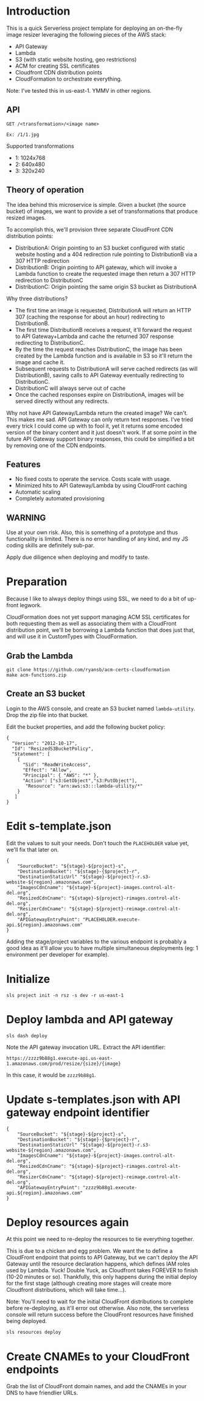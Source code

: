 # Introduction

This is a quick Serverless project template for deploying an on-the-fly image resizer leveraging the following pieces of the AWS stack:

* API Gateway
* Lambda
* S3 (with static website hosting, geo restrictions)
* ACM for creating SSL certificates
* Cloudfront CDN distribution points
* CloudFormation to orchestrate everything.

Note: I've tested this in us-east-1. YMMV in other regions.

## API

```
GET /<transformation>/<image name>

Ex: /1/1.jpg
```

Supported transformations

* 1: 1024x768
* 2: 640x480
* 3: 320x240


## Theory of operation

The idea behind this microservice is simple. Given a bucket (the source bucket) of images, we want to provide a set of transformations that produce resized images.

To accomplish this, we'll provision three separate CloudFront CDN distribution points:

* DistributionA: Origin pointing to an S3 bucket configured with static website hosting and a 404 redirection rule pointing to DistributionB via a 307 HTTP redirection
* DistributionB: Origin pointing to API gateway, which will invoke a Lambda function to create the requested image then return a 307 HTTP redirection to DistributionC
* DistributionC: Origin pointing the same origin S3 bucket as DistributionA

Why three distributions?

* The first time an image is requested, DistributionA will return an HTTP 307 (caching the response for about an hour) redirecting to DistributionB.
* The first time DistributionB receives a request, it'll forward the request to API Gateway+Lambda and cache the returned 307 response redirecting to DistributionC.
* By the time the request reaches DistributionC, the image has been created by the Lambda function and is available in S3 so it'll return the image and cache it.
* Subsequent requests to DistributionA will serve cached redirects (as will DistributionB), saving calls to API Gateway eventually redirecting to DistributionC.
* DistributionC will always serve out of cache
* Once the cached responses expire on DistributionA, images will be served directly without any redirects.

Why not have API Gateway/Lambda return the created image? We can't. This makes me sad. API Gateway can only return text responses. I've tried every trick I could come up with to fool it, yet it returns some encoded version of the binary content and it just doesn't work. If at some point in the future API Gateway support binary responses, this could be simplified a bit by removing one of the CDN endpoints.

## Features

* No fixed costs to operate the service. Costs scale with usage.
* Minimized hits to API Gateway/Lambda by using CloudFront caching
* Automatic scaling
* Completely automated provisioning

## WARNING

Use at your own risk. Also, this is something of a prototype and thus functionality is limited. There is no error handling of any kind, and my JS coding skills are definitely sub-par.

Apply due diligence when deploying and modify to taste.

# Preparation

Because I like to always deploy things using SSL, we need to do a bit of up-front legwork.

CloudFormation does not yet support managing ACM SSL certificates for both requesting them as well as associating them with a CloudFront distribution point, we'll be borrowing a Lambda function that does just that, and will use it in CustomTypes with CloudFormation.

## Grab the Lambda

```
git clone https://github.com/ryansb/acm-certs-cloudformation
make acm-functions.zip
```

## Create an S3 bucket

Login to the AWS console, and create an S3 bucket named `lambda-utility`. Drop the zip file into that bucket.

Edit the bucket properties, and add the following bucket policy:

```
{
  "Version": "2012-10-17",
  "Id": "ResizedS3BucketPolicy",
  "Statement": [
    {
      "Sid": "ReadWriteAccess",
      "Effect": "Allow",
      "Principal": { "AWS": "*" },
      "Action": ["s3:GetObject","s3:PutObject"],
       "Resource": "arn:aws:s3:::lambda-utility/*"
    }
   ]
}
```


# Edit s-template.json

Edit the values to suit your needs. Don't touch the `PLACEHOLDER` value yet, we'll fix that later on.

```
{
    "SourceBucket": "${stage}-${project}-s",
    "DestinationBucket": "${stage}-{$project}-r",
    "DestinationStaticUrl" "${stage}-${project}-r.s3-website-${region}.amazonaws.com",
    "ImagesCdnCname": "${stage}-${project}-images.control-alt-del.org",
    "ResizedCdnCname": "${stage}-${project}-rimages.control-alt-del.org",
    "ResizerCdnCname": "${stage}-${project}-reimage.control-alt-del.org",
    "APIGatewayEntryPoint": "PLACEHOLDER.execute-api.${region}.amazonaws.com"
}
```

Adding the stage/project variables to the various endpoint is probably a good idea as it'll allow you to have multiple simultaneous deployments (eg: 1 environment per developer for example).


# Initialize

```
sls project init -n rsz -s dev -r us-east-1
```

# Deploy lambda and API gateway

```
sls dash deploy
```

Note the API gateway invocation URL. Extract the API identifier:

```
https://zzzz9b88g1.execute-api.us-east-1.amazonaws.com/prod/resize/{size}/{image}
```

In this case, it would be `zzzz9b88g1`.

# Update s-templates.json with API gateway endpoint identifier


```
{
    "SourceBucket": "${stage}-${project}-s",
    "DestinationBucket": "${stage}-{$project}-r",
    "DestinationStaticUrl" "${stage}-${project}-r.s3-website-${region}.amazonaws.com",
    "ImagesCdnCname": "${stage}-${project}-images.control-alt-del.org",
    "ResizedCdnCname": "${stage}-${project}-rimages.control-alt-del.org",
    "ResizerCdnCname": "${stage}-${project}-reimage.control-alt-del.org",
    "APIGatewayEntryPoint": "zzzz9b88g1.execute-api.${region}.amazonaws.com"
}
```

# Deploy resources again

At this point we need to re-deploy the resources to tie everything together.

This is due to a chicken and egg problem. We want the to define a CloudFront endpoint that points to API Gateway, but we can't deploy the API Gateway until the resource declaration happens, which defines IAM roles used by Lambda. Yuck! Double Yuck, as Cloudfront takes FOREVER to finish (10-20 minutes or so). Thankfully, this only happens during the initial deploy for the first stage (although creating more stages will create more Cloudfront distributions, which will take time...).

Note: You'll need to wait for the initial CloudFront distributions to complete before re-deploying, as it'll error out otherwise. Also note, the serverless console will return success before the CloudFront resources have finished being deployed.


```
sls resources deploy
```

# Create CNAMEs to your CloudFront endpoints

Grab the list of CloudFront domain names, and add the CNAMEs in your DNS to have friendlier URLs.